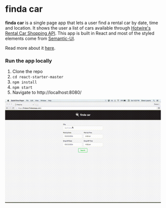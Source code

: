 # finda car

**finda car** is a single page app that lets a user find a rental car by date, time and location. It shows the user a list of cars available through [Hotwire's Rental Car Shopping API](http://developer.hotwire.com/docs/Rental_Car_Shopping_API). This app is built in React and most of the styled elements come from [Semantic-UI](http://semantic-ui.com/).

Read more about it [here](http://cutofmyjib.github.io/finda-car.html).

### Run the app locally
1. Clone the repo
2. `cd react-starter-master`
2. `npm install`
3. `npm start`
4. Navigate to http://localhost:8080/

![](demo-findacar.gif)